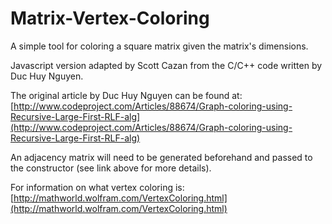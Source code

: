 Matrix-Vertex-Coloring
======================

A simple tool for coloring a square matrix given the matrix's dimensions.

Javascript version adapted by Scott Cazan from the C/C++ code written by Duc Huy Nguyen.

The original article by Duc Huy Nguyen can be found at: [http://www.codeproject.com/Articles/88674/Graph-coloring-using-Recursive-Large-First-RLF-alg](http://www.codeproject.com/Articles/88674/Graph-coloring-using-Recursive-Large-First-RLF-alg)

An adjacency matrix will need to be generated beforehand and passed to the constructor (see link above for more details).


For information on what vertex coloring is: [http://mathworld.wolfram.com/VertexColoring.html](http://mathworld.wolfram.com/VertexColoring.html)

